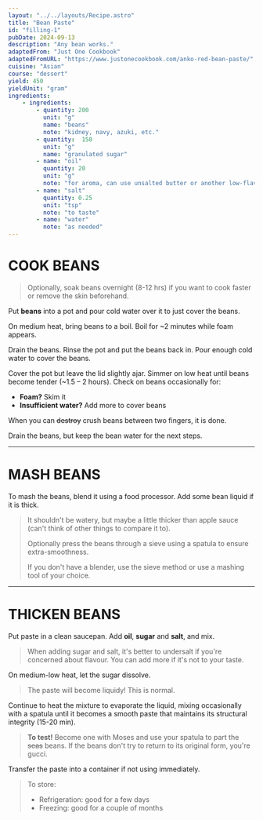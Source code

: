```yaml
---
layout: "../../layouts/Recipe.astro"
title: "Bean Paste"
id: "filling-1"
pubDate: 2024-09-13
description: "Any bean works."
adaptedFrom: "Just One Cookbook"
adaptedFromURL: "https://www.justonecookbook.com/anko-red-bean-paste/"
cuisine: "Asian"
course: "dessert"
yield: 450
yieldUnit: "gram"
ingredients:
    - ingredients:
        - quantity: 200
          unit: "g"
          name: "beans"
          note: "kidney, navy, azuki, etc."
        - quantity:  150
          unit: "g"
          name: "granulated sugar"
        - name: "oil"
          quantity: 20
          unit: "g"
          note: "for aroma, can use unsalted butter or another low-flavour oil"
        - name: "salt"
          quantity: 0.25
          unit: "tsp"
          note: "to taste"
        - name: "water"
          note: "as needed"
---
```

# COOK BEANS
> Optionally, soak beans overnight (8-12 hrs) if you want to cook faster or remove the skin beforehand.

Put **beans** into a pot and pour cold water over it to just cover the beans.

On medium heat, bring beans to a boil. Boil for ~2 minutes while foam appears.

Drain the beans. Rinse the pot and put the beans back in. Pour enough cold water to cover the beans.

Cover the pot but leave the lid slightly ajar. Simmer on low heat until beans become tender (~1.5 – 2 hours). Check on beans occasionally for:
- **Foam?** Skim it
- **Insufficient water?** Add more to cover beans

When you can ~~destroy~~ crush beans between two fingers, it is done.

Drain the beans, but keep the bean water for the next steps.

---
# MASH BEANS
To mash the beans, blend it using a food processor. Add some bean liquid if it is thick.
> It shouldn't be watery, but maybe a little thicker than apple sauce (can't think of other things to compare it to).
>
> Optionally press the beans through a sieve using a spatula to ensure extra-smoothness. 
>
> If you don't have a blender, use the sieve method or use a mashing tool of your choice.
---
# THICKEN BEANS
Put paste in a clean saucepan. Add **oil**, **sugar** and **salt**, and mix.
> When adding sugar and salt, it's better to undersalt if you're concerned about flavour. You can add more if it's not to your taste.

On medium-low heat, let the sugar dissolve. 
> The paste will become liquidy! This is normal.

Continue to heat the mixture to evaporate the liquid, mixing occasionally with a spatula until it becomes a smooth paste that maintains its structural integrity (15-20 min).
> **To test!** Become one with Moses and use your spatula to part the ~~seas~~ beans. If the beans don't try to return to its original form, you're gucci.

Transfer the paste into a container if not using immediately.
> To store:
> - Refrigeration: good for a few days
> - Freezing: good for a couple of months